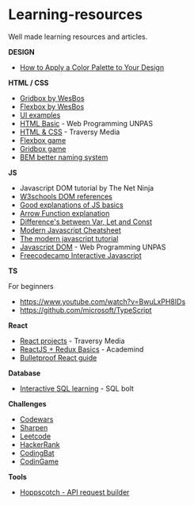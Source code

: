 # Learning-resources

Well made learning resources and articles.

**DESIGN**
- [How to Apply a Color Palette to Your Design](https://www.youtube.com/watch?v=eXcKOqviLE0)

**HTML / CSS**

-   [Gridbox by WesBos](https://cssgrid.io/)
-   [Flexbox by WesBos](https://flexbox.io/)
-   [UI examples](https://codepen.io/nicolaspavlotsky/pen/ZJPXgy)
-   [HTML Basic](https://www.youtube.com/playlist?list=PLFIM0718LjIVuONHysfOK0ZtiqUWvrx4F) - Web Programming UNPAS
-   [HTML & CSS](https://www.youtube.com/watch?v=UB1O30fR-EE&list=PLillGF-RfqbZTASqIqdvm1R5mLrQq79CU) - Traversy Media
-   [Flexbox game](https://flexboxfroggy.com/)
-   [Gridbox game](https://cssgridgarden.com/)
-   [BEM better naming system](https://github.com/GattoDiMaestro/Learning-resources.git)

**JS**

-   Javascript DOM tutorial by The Net Ninja
-   [W3schools DOM references](https://www.w3schools.com/jsref/dom_obj_event.asp)
-   [Good explanations of JS basics](https://www.youtube.com/watch?v=oxoFVqetl1E)
-   [Arrow Function explanation](https://stackoverflow.com/a/24900924)
-   [Difference's between Var, Let and Const](https://dzone.com/articles/javascript-difference-between-var-let-and-const-ke)
-   [Modern Javascript Cheatsheet](https://github.com/mbeaudru/modern-js-cheatsheet)
-   [The modern javascript tutorial](https://javascript.info/)
-   [Javascript DOM](https://www.youtube.com/playlist?list=PLFIM0718LjIWB3YRoQbQh82ZewAGtE2-3) - Web Programming UNPAS
-   [Freecodecamp Interactive Javascript](https://www.freecodecamp.org/learn/javascript-algorithms-and-data-structures/basic-javascript/)

**TS**

   For beginners
-   https://www.youtube.com/watch?v=BwuLxPH8IDs
-   https://github.com/microsoft/TypeScript

  **React**
  
-   [React projects](https://www.youtube.com/watch?v=XuFDcZABiDQ&list=PLillGF-RfqbY3c2r0htQyVbDJJoBFE6Rb&ab_channel=TraversyMedia) - Traversy Media
-   [ReactJS + Redux Basics](https://www.youtube.com/watch?v=qrsle5quS7A&list=PL55RiY5tL51rrC3sh8qLiYHqUV3twEYU_) - Academind
-   [Bulletproof React guide](https://github.com/alan2207/bulletproof-react)

**Database**

- [Interactive SQL learning](https://sqlbolt.com/) - SQL bolt

**Challenges**

-   [Codewars](https://www.codewars.com/)
-   [Sharpen](https://sharpen.design/)
-   [Leetcode](https://www.leetcode.com)
-   [HackerRank](https://www.hackerrank.com/)
-	[CodingBat](https://codingbat.com/java)
-	[CodinGame](https://www.codingame.com/start)

**Tools**
-   [Hoppscotch - API request builder](https://hoppscotch.io/)
